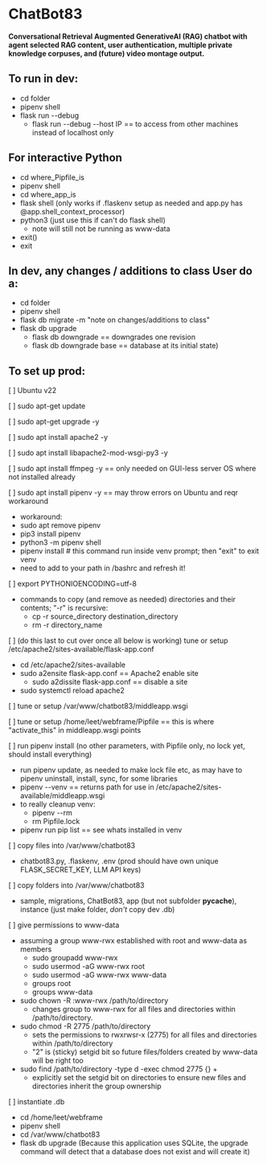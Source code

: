 # ChatBot83

**Conversational Retrieval Augmented GenerativeAI (RAG) chatbot with agent selected RAG content, user authentication, multiple private knowledge corpuses, and (future) video montage output.**


## To run in dev:

- cd folder
- pipenv shell
- flask run --debug
  - flask run --debug --host IP == to access from other machines instead of localhost only


## For interactive Python

- cd where_Pipfile_is
- pipenv shell
- cd where_app_is
- flask shell (only works if .flaskenv setup as needed and app.py has @app.shell_context_processor)
- python3 (just use this if can't do flask shell)
  - note will still not be running as www-data
- exit()
- exit


## In dev, any changes / additions to class User do a:

- cd folder
- pipenv shell
- flask db migrate -m "note on changes/additions to class"
- flask db upgrade
  - flask db downgrade == downgrades one revision
  - flask db downgrade base == database at its initial state)


## To set up prod:

[ ] Ubuntu v22

[ ] sudo apt-get update

[ ] sudo apt-get upgrade -y

[ ] sudo apt install apache2 -y

[ ] sudo apt install libapache2-mod-wsgi-py3 -y

[ ] sudo apt install ffmpeg -y == only needed on GUI-less server OS where not installed already

[ ] sudo apt install pipenv -y == may throw errors on Ubuntu and reqr workaround
  - workaround:
  - sudo apt remove pipenv
  - pip3 install pipenv
  - python3 -m pipenv shell
  - pipenv install # this command run inside venv prompt; then "exit" to exit venv
  - need to add to your path in /bashrc and refresh it!

[ ]  export PYTHONIOENCODING=utf-8

- commands to copy (and remove as needed) directories and their contents; "-r" is recursive: 
  - cp -r source_directory destination_directory
  - rm -r directory_name

[ ] (do this last to cut over once all below is working) tune or setup /etc/apache2/sites-available/flask-app.conf
  - cd /etc/apache2/sites-available
  - sudo a2ensite flask-app.conf == Apache2 enable site
    - sudo a2dissite flask-app.conf == disable a site
  - sudo systemctl reload apache2

[ ] tune or setup /var/www/chatbot83/middleapp.wsgi

[ ] tune or setup /home/leet/webframe/Pipfile == this is where "activate_this" in middleapp.wsgi points

[ ] run pipenv install (no other parameters, with Pipfile only, no lock yet, should install everything)
  - run pipenv update, as needed to make lock file etc, as may have to pipenv uninstall, install, sync, for some libraries
  - pipenv --venv == returns path for use in /etc/apache2/sites-available/middleapp.wsgi
  - to really cleanup venv:
    - pipenv --rm
    - rm Pipfile.lock
  - pipenv run pip list == see whats installed in venv

[ ] copy files into /var/www/chatbot83
  - chatbot83.py, .flaskenv, .env (prod should have own unique FLASK_SECRET_KEY, LLM API keys)

[ ] copy folders into /var/www/chatbot83
  - sample, migrations, ChatBot83, app (but not subfolder __pycache__), instance (just make folder, _don't_ copy dev .db)

[ ] give permissions to www-data
  - assuming a group www-rwx established with root and www-data as members
    - sudo groupadd www-rwx
    - sudo usermod -aG www-rwx root
    - sudo usermod -aG www-rwx www-data
    - groups root
    - groups www-data
  - sudo chown -R :www-rwx /path/to/directory
    - changes group to www-rwx for all files and directories within /path/to/directory.
  - sudo chmod -R 2775 /path/to/directory
    - sets the permissions to rwxrwsr-x (2775) for all files and directories within /path/to/directory
    - "2" is (sticky) setgid bit so future files/folders created by www-data will be right too
  - sudo find /path/to/directory -type d -exec chmod 2775 {} +
    -  explicitly set the setgid bit on directories to ensure new files and directories inherit the group ownership

[ ] instantiate .db
  - cd /home/leet/webframe
  - pipenv shell
  - cd /var/www/chatbot83
  - flask db upgrade (Because this application uses SQLite, the upgrade command will detect that a database does not exist and will create it)
